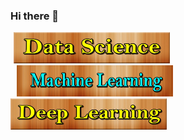 ### Hi there 👋

<a href="https://datahunger.blogspot.com/" target="_blank"><img src="https://github.com/amark720/Amar-kumar/blob/master/ScreenShots/DS.jpg" width=250 height=50 hspace="5">  <img src="https://github.com/amark720/Amar-kumar/blob/master/ScreenShots/ML.jpg" width=250 height=50 hspace="10">  <img src="https://github.com/amark720/Amar-kumar/blob/master/ScreenShots/DL1.jpg" width=250 height=50></a>
<!--
**amark720/amark720** is a ✨ _special_ ✨ repository because its `README.md` (this file) appears on your GitHub profile.

Here are some ideas to get you started:

- 🔭 I’m currently working on ...
- 🌱 I’m currently learning ...
- 👯 I’m looking to collaborate on ...
- 🤔 I’m looking for help with ...
- 💬 Ask me about ...
- 📫 How to reach me: ...
- 😄 Pronouns: ...
- ⚡ Fun fact: ...
-->
